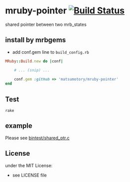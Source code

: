 # mruby-pointer   [![Build Status](https://travis-ci.org/matsumotory/mruby-pointer.svg?branch=master)](https://travis-ci.org/matsumotory/mruby-pointer)


shared pointer between two mrb_states


## install by mrbgems
- add conf.gem line to `build_config.rb`

```ruby
MRuby::Build.new do |conf|

    # ... (snip) ...

    conf.gem :github => 'matsumotory/mruby-pointer'
end
```
## Test

```
rake
```

## example

Please see [bintest/shared_ptr.c](bintest/shared_ptr.c)

## License
under the MIT License:
- see LICENSE file
